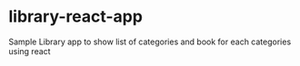 # library-react-app
Sample Library app to show list of categories and book for each categories using react
